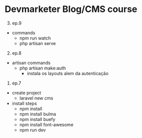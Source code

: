 # Devmarketer Blog/CMS course

3. ep.9
- commands
  - npm run watch
  - php artisan serve
  
2. ep.8
- artisan commands
  - php artisan make:auth
    - instala os layouts alem da autenticação
    
1. ep.7 
- create project
  - laravel new cms
- install steps
  - npm install
  - npm install bulma
  - npm install buefy
  - npm install font-awesome
  - npm run dev
